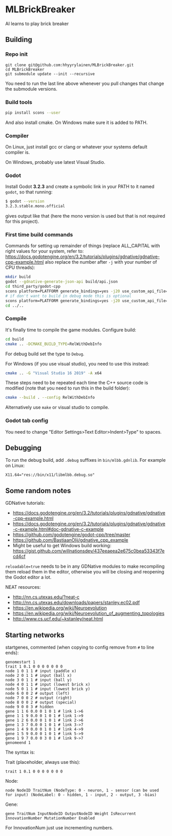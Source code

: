 # MLBrickBreaker
AI learns to play brick breaker

## Building

### Repo init

```
git clone git@github.com:hhyyrylainen/MLBrickBreaker.git
cd MLBrickBreaker
git submodule update --init --recursive
```

You need to run the last line above whenever you pull changes that
change the submodule versions.

### Build tools

```sh
pip install scons --user
```

And also install cmake. On Windows make sure it is added to PATH.

### Compiler

On Linux, just install gcc or clang or whatever your systems default compiler is.

On Windows, probably use latest Visual Studio.

### Godot

Install Godot **3.2.3** and create a symbolic link in your PATH to it named `godot`,
so that running:

```sh
$ godot --version
3.2.3.stable.mono.official
```

gives output like that (here the mono version is used but that is not
required for this project).


### First time build commands

Commands for setting up remainder of things (replace ALL_CAPITAL with
right values for your system, refer to:
https://docs.godotengine.org/en/3.2/tutorials/plugins/gdnative/gdnative-cpp-example.html
also replace the number after `-j` with your number of CPU threads):

```sh
mkdir build
godot --gdnative-generate-json-api build/api.json
cd third_party/godot-cpp
scons platform=PLATFORM generate_bindings=yes -j20 use_custom_api_file=yes custom_api_file=../../build/api.json bits=64 target=release
# if don't want to build in debug mode this is optional 
scons platform=PLATFORM generate_bindings=yes -j20 use_custom_api_file=yes custom_api_file=../../build/api.json bits=64 target=debug
cd ../..
```

### Compile

It's finally time to compile the game modules. 
Configure build:

```sh
cd build
cmake .. -DCMAKE_BUILD_TYPE=RelWithDebInfo
```

For debug build set the type to `Debug`.


For Windows (if you use visual studio), you need to use this instead:
```sh
cmake .. -G "Visual Studio 16 2019" -A x64
```


These steps need to be repeated each time the C++ source code is modified
(note that you need to run this in the build folder):

```sh
cmake --build . --config RelWithDebInfo
```

Alternatively use `make` or visual studio to compile.

### Godot tab config

You need to change "Editor Settings>Text Editor>Indent>Type" to spaces.

## Debugging

To run the debug build, add `.debug` suffixes in `bin/mlbb.gdnlib`. For example on Linux:
```
X11.64="res://bin/x11/libmlbb.debug.so"
```



## Some random notes

GDNative tutorials:
- https://docs.godotengine.org/en/3.2/tutorials/plugins/gdnative/gdnative-cpp-example.html
- https://docs.godotengine.org/en/3.2/tutorials/plugins/gdnative/gdnative-c-example.html#doc-gdnative-c-example
- https://github.com/godotengine/godot-cpp/tree/master
- https://github.com/BastiaanOlij/gdnative_cpp_example
- Might be useful to get Windows build working: https://gist.github.com/willnationsdev/437eeaeea2e675c0bea53343f7ecd4cf

`reloadable=true` needs to be in any GDNative modules to make
recompiling them reload them in the editor, otherwise you will be
closing and reopening the Godot editor a lot.


NEAT resources:
- http://nn.cs.utexas.edu/?neat-c
- http://nn.cs.utexas.edu/downloads/papers/stanley.ec02.pdf
- https://en.wikipedia.org/wiki/Neuroevolution
- https://en.wikipedia.org/wiki/Neuroevolution_of_augmenting_topologies
- http://www.cs.ucf.edu/~kstanley/neat.html


## Starting networks

startgenes, commented (when copying to config remove from `#` to line ends):

```
genomestart 1
trait 1 0.1 0 0 0 0 0 0 0
node 1 0 1 1 # input (paddle x)
node 2 0 1 1 # input (ball x)
node 3 0 1 1 # input (ball y)
node 4 0 1 1 # input (lowest brick x)
node 5 0 1 1 # input (lowest brick y)
node 6 0 0 2 # output (left)
node 7 0 0 2 # output (right)
node 8 0 0 2 # output (special)
node 9 0 0 3 # hidden
gene 1 1 6 0.0 0 1 0 1 # link 1->6
gene 1 1 9 0.0 0 1 0 1 # link 1->9
gene 1 2 6 0.0 0 1 0 1 # link 2->6
gene 1 3 7 0.0 0 1 0 1 # link 3->7
gene 1 4 9 0.0 0 1 0 1 # link 4->9
gene 1 5 9 0.0 0 1 0 1 # link 5->9
gene 1 9 7 0.0 0 3 0 1 # link 9->7
genomeend 1
```

The syntax is:

Trait (placeholder, always use this):
```
trait 1 0.1 0 0 0 0 0 0 0
```

Node:
```
node NodeID TraitNum (NodeType: 0 - neuron, 1 - sensor (can be used for input) (NodeLabel: 0 - hidden, 1 - input, 2 - output, 3 -bias)
```

Gene:
```
gene TraitNum InputNodeID OutputNodeID Weight IsRecurrent InnovationNumber MutationNumber Enabled
```

For InnovationNum just use incrementing numbers.
